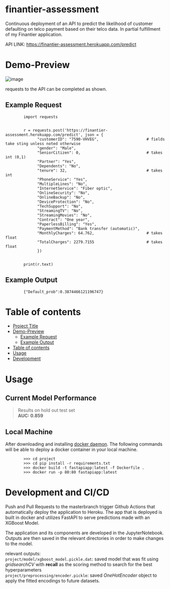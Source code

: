 # finantier-assessment
Continuous deployment of an API to predict the likelihood of customer defaulting on telco payment based on their telco data. In partial fulfillment of my Finantier application.

API LINK: https://finantier-assessment.herokuapp.com/predict

# Demo-Preview
![image](https://user-images.githubusercontent.com/52987305/165675854-1758e6c7-9980-42e9-89b2-04b44ac4aec5.png)

requests to the API can be completed as shown.

## Example Request
```
        import requests


        r = requests.post('https://finantier-assessment.herokuapp.com/predict', json = {
              "customerID": "7590-VHVEG",                     # fields take sting unless noted otherwise
              "gender": "Male",                              
              "SeniorCitizen": 0,                             # takes int (0,1)
              "Partner": "Yes",                              
              "Dependents": "No",                             
              "tenure": 32,                                   # takes int
              "PhoneService": "Yes",  
              "MultipleLines": "No",
              "InternetService": "Fiber optic",
              "OnlineSecurity": "No",
              "OnlineBackup": "No",
              "DeviceProtection": "No",
              "TechSupport": "No",
              "StreamingTV": "No",
              "StreamingMovies": "No",
              "Contract": "One year",
              "PaperlessBilling": "Yes",
              "PaymentMethod": "Bank transfer (automatic)",
              "MonthlyCharges": 64.762,                       # takes float
              "TotalCharges": 2279.7155                       # takes float
              })


        print(r.text)
```
## Example Output
```
        {"Default_prob":0.3874466121196747}
```

# Table of contents
- [Project Title](#project-title)
- [Demo-Preview](#demo-preview)
    - [Example Request](#example-request)
    - [Example Output](#example-output)
- [Table of contents](#table-of-contents)
- [Usage](#usage)
- [Development](#development)

# Usage
## Current Model Performance
> Results on hold out test set  
> **AUC: 0.859**
<!-- This is optional and it is used to give the user info on how to use the project after installation. This could be added in the Installation section also. -->

## Local Machine
After downloading and installing [docker daemon](https://docs.docker.com/get-docker/). The following commands will be able to deploy a docker container in your local machine. 
```
        >>> cd project
        >>> cd pip install -r requirements.txt
        >>> docker build -t fastapiapp:latest -f Dockerfile .
        >>> docker run -p 80:80 fastapiapp:latest
```

# Development and CI/CD
Push and Pull Requests to the masterbranch trigger Github Actions that automatically deploy the application to Heroku. 
The app that is deployed is built in docker and utilizes FastAPI to serve predictions made with an XGBoost Model.

The application and its components are developed in the JupyterNotebook. Outputs are then saved in the relevant directories in order to make changes to the model.

relevant outputs:  
`project/model/xgboost_model.pickle.dat`: saved model that was fit using *gridsearchCV* with **recall** as the scoring method to search for the best hyperparameters  
`project/preprocessing/encoder.pickle`: saved *OneHotEncoder* object to apply the fitted encodings to future datasets.

